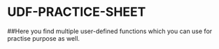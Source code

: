# UDF-PRACTICE-SHEET

##Here you find multiple user-defined functions which you can use for practise purpose as well.
